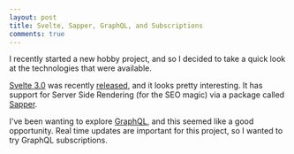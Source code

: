 ```yaml
---
layout: post
title: Svelte, Sapper, GraphQL, and Subscriptions
comments: true
---
```


I recently started a new hobby project, and so I decided to take a quick
look at the technologies that were available.

[Svelte 3.0][svelte] was recently [released][released], and it looks pretty
interesting. It has support for Server Side Rendering (for the SEO magic)
via a package called [Sapper][sapper].

I've been wanting to explore [GraphQL][graphql], and this seemed like a 
good opportunity. Real time updates are important for this project, so
I wanted to try GraphQL subscriptions.



[svelte]: https://svelte.dev/
[released]: https://svelte.dev/blog/svelte-3-rethinking-reactivity
[sapper]: https://sapper.svelte.dev/
[graphql]: https://graphql.org/
